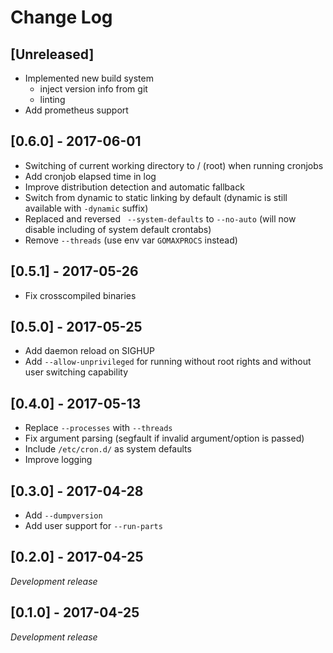 # Change Log

## [Unreleased]
- Implemented new build system
    - inject version info from git
    - linting
- Add prometheus support

## [0.6.0] - 2017-06-01
- Switching of current working directory to / (root) when running cronjobs
- Add cronjob elapsed time in log
- Improve distribution detection and automatic fallback
- Switch from dynamic to static linking by default (dynamic is still available with `-dynamic` suffix)
- Replaced and reversed ` --system-defaults` to `--no-auto` (will now disable including of system default crontabs)
- Remove `--threads` (use env var `GOMAXPROCS` instead)

## [0.5.1] - 2017-05-26
- Fix crosscompiled binaries

## [0.5.0] - 2017-05-25
- Add daemon reload on SIGHUP
- Add `--allow-unprivileged` for running without root rights and without user switching capability

## [0.4.0] - 2017-05-13
- Replace `--processes` with `--threads`
- Fix argument parsing (segfault if invalid argument/option is passed)
- Include `/etc/cron.d/` as system defaults
- Improve logging

## [0.3.0] - 2017-04-28
- Add `--dumpversion`
- Add user support for `--run-parts`

## [0.2.0] - 2017-04-25
*Development release*

## [0.1.0] - 2017-04-25
*Development release*
